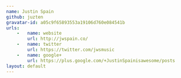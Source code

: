 ```yaml
---
name: Justin Spain
github: juzten
gravatar-id: a05c9f65893553a19106d760e084541b
urls:
    -   name: website
        url: http://jwspain.co/
    -   name: twitter
        url: https://twitter.com/jwsmusic
    -   name: google+
        url: https://plus.google.com/+JustinSpainisawesome/posts
layout: default
---
```


